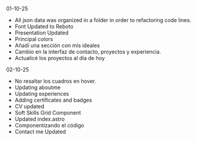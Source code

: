 01-10-25
- All json data was organized in a folder in order to refactoring code lines.
- Font Updated to Reboto
- Presentation Updated
- Principal colors
- Añadí una sección con mis ideales
- Cambio en la interfaz de contacto, proyectos y experiencia.
- Actualicé los proyectos al día de hoy

02-10-25
- No resaltar los cuadros en hover.
- Updating aboutme
- Updating experiences
- Adding certificates and badges
- CV updated
- Soft Skills Grid Component
- Updated index.astro
- Componentizando el código
- Contact me Updated